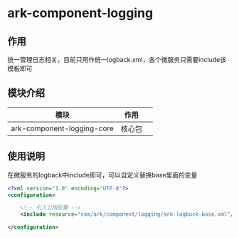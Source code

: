 # ark-component-logging

## 作用
统一管理日志相关，目前只用作统一logback.xml，各个微服务只需要include该模板即可

## 模块介绍

| 模块                         | 作用  |     |
|----------------------------|-----|-----|
| ark-component-logging-core | 核心包 |     |

## 使用说明
在微服务的logback中include即可，可以自定义替换base里面的变量

```xml
<?xml version="1.0" encoding="UTF-8"?>
<configuration>

    <!-- 引入公用配置 -->
    <include resource="com/ark/component/logging/ark-logback-base.xml"/>

</configuration>
```